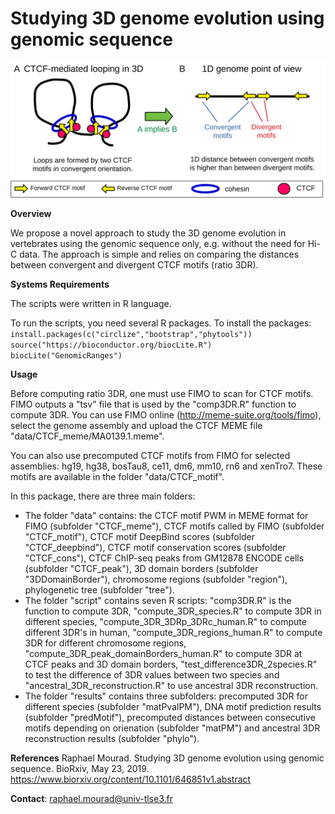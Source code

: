 # Studying 3D genome evolution using genomic sequence

![alt text](https://github.com/morphos30/PhyloCTCFLooping/blob/master/approach.png)

**Overview**

We propose a novel approach to study the 3D genome evolution in vertebrates using the genomic sequence only, e.g. without the need for Hi-C data. The approach is simple and relies on comparing the distances between convergent and divergent CTCF motifs (ratio 3DR).

**Systems Requirements**

The scripts were written in R language. 

To run the scripts, you need several R packages. To install the packages:
`install.packages(c("circlize","bootstrap","phytools"))` \
`source("https://bioconductor.org/biocLite.R")` \
`biocLite("GenomicRanges")` 

**Usage**

Before computing ratio 3DR, one must use FIMO to scan for CTCF motifs. FIMO outputs a "tsv" file that is used by the "comp3DR.R" function to compute 3DR. You can use FIMO online (http://meme-suite.org/tools/fimo), select the genome assembly and upload the CTCF MEME file "data/CTCF_meme/MA0139.1.meme".

You can also use precomputed CTCF motifs from FIMO for selected assemblies: hg19, hg38, bosTau8, ce11, dm6, mm10, rn6 and xenTro7. These motifs are available in the folder "data/CTCF_motif".

In this package, there are three main folders: 
- The folder "data" contains: the CTCF motif PWM in MEME format for FIMO (subfolder "CTCF_meme"), CTCF motifs called by FIMO (subfolder "CTCF_motif"), CTCF motif DeepBind scores (subfolder "CTCF_deepbind"), CTCF motif conservation scores (subfolder "CTCF_cons"), CTCF ChIP-seq peaks from GM12878 ENCODE cells (subfolder "CTCF_peak"), 3D domain borders (subfolder "3DDomainBorder"), chromosome regions (subfolder "region"), phylogenetic tree (subfolder "tree").
- The folder "script" contains seven R scripts: "comp3DR.R" is the function to compute 3DR, "compute_3DR_species.R" to compute 3DR in different species, "compute_3DR_3DRp_3DRc_human.R" to compute different 3DR's in human, "compute_3DR_regions_human.R" to compute 3DR for different chromosome regions, "compute_3DR_peak_domainBorders_human.R" to compute 3DR at CTCF peaks and 3D domain borders, "test_difference3DR_2species.R" to test the difference of 3DR values between two species and "ancestral_3DR_reconstruction.R" to use ancestral 3DR reconstruction. 
- The folder "results" contains three subfolders: precomputed 3DR for different species (subfolder "matPvalPM"), DNA motif prediction results (subfolder "predMotif"), precomputed distances between consecutive motifs depending on orienation (subfolder "matPM") and ancestral 3DR reconstruction results (subfolder "phylo"). 

**References**
Raphael Mourad. Studying 3D genome evolution using genomic sequence. BioRxiv, May 23, 2019.
https://www.biorxiv.org/content/10.1101/646851v1.abstract

**Contact**:
raphael.mourad@univ-tlse3.fr
